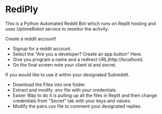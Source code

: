 # RediPly

This is a Python Automated Reddit Bot which runs on Replit hosting and uses UptimeRobot service to monitor the activity.

Create a reddit account!
* Signup for a reddit account.
* Select the "Are you a developer? Create an app button" Here.
* Give you program a name and a redirect URL(http://localhost).
* On the final screen note your client id and secret.

If you would like to use it within your designated Subreddit.
* Download the Files into one folder.
* Extract and modify .env file with your credentials.
* Easier Way to do it is pulling up all the files in Replit and then change credentials from "Secret" tab with your keys and values.
* Modify the pairs.csv file to comment your designated replies.
